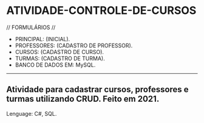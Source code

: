 # ATIVIDADE-CONTROLE-DE-CURSOS
// FORMULÁRIOS //
- PRINCIPAL: (INICIAL).
- PROFESSORES: (CADASTRO DE PROFESSOR).
- CURSOS: (CADASTRO DE CURSO).
- TURMAS: (CADASTRO DE TURMA).
- BANCO DE DADOS EM: MySQL.
--------------------------------------------
Atividade para cadastrar cursos, professores e turmas utilizando CRUD.
Feito em 2021.
--------------------------------------------
Lenguage: C#, SQL.
